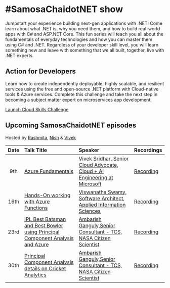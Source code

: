 # #SamosaChaidotNET show

Jumpstart your experience building next-gen applications with .NET! Come learn about what .NET is, why you need them, and how to build real-world apps with C# and ASP.NET Core. This fun series will teach you all about the fundamentals of everyday technologies and how you can master them using C# and .NET. Regardless of your developer skill level, you will learn something new and leave with something that we all built, together, live with .NET experts.   

## Action for Developers

Learn how to create independently deployable, highly scalable, and resilient services using the free and open-source .NET platform with Cloud-native tools & Azure services. Complete this challenge and take the next step in becoming a subject matter expert on microservices app development.

[Launch Cloud Skills Challenge](https://aka.ms/samosachaidotnet)

## Upcoming SamosaChaidotNET episodes

Hosted by [Rashmita](https://www.linkedin.com/in/rashmitabhowmick), [Nish](https://twitter.com/nishanil) & [Vivek](https://twitter.com/vivek_sridhar)

|     Date     |    Talk Title    | Speaker | Recordings |
|     :---:    | :---           | :---       | :--- |
| 9th   | [Azure Fundamentals](https://www.meetup.com/microsoft-reactor-bengaluru/events/281498816/)  |  [Vivek Sridhar, Senior Cloud Advocate, Cloud + AI Engineering at Microsoft](https://twitter.com/vivek_sridhar) | [Recording](https://www.youtube.com/watch?v=HR4oOtco3_w&t=2921s) |
| 16th    | [Hands-On working with Azure Functions](https://www.meetup.com/microsoft-reactor-bengaluru/events/281815793/?isFirstPublish=true)  |  [Viswanatha Swamy, Software Architect, Applied Information Sciences ](https://twitter.com/vishipayyallore) | [Recording](https://www.youtube.com/watch?v=HbLedoWqtO8&t=5855s)|
| 23rd    | [IPL Best Batsman and Best Bowler using Principal Component Analysis and Azure](https://www.meetup.com/microsoft-reactor-bengaluru/events/281541784/)  |  [Ambarish Ganguly,Senior Consultant - TCS, NASA Citizen Scientist](https://www.linkedin.com/in/ambarish-ganguly/) | [Recording](https://www.youtube.com/watch?v=FFzYBe7_Ll4&t=1266s) |
| 30th  | [Principal Component Analysis details on Cricket Analytics](https://www.meetup.com/microsoft-reactor-bengaluru/events/281541905/)  |  [Ambarish Ganguly,Senior Consultant - TCS, NASA Citizen Scientist](https://www.linkedin.com/in/ambarish-ganguly/) | [Recording](https://www.youtube.com/watch?v=LSKMl6dP6nQ&t=15s) |
